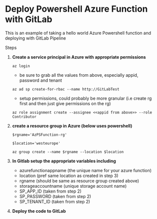 # Deploy Powershell Azure Function with GitLab

This is an example of taking a hello world Azure Powershell function and deploying with GitLab Pipeline

Steps

1) **Create a service principal in Azure with appropriate permissions** 

    `az login`
    - be sure to grab all the values from above, especially appid, password and tenant

    `az ad sp create-for-rbac --name http://GitLabTest`
    - setup permissions, could probably be more granular (i.e create rg first and then just give permissions on the rg)

    `az role assignment create --assignee <<appid from above>> --role Contributor`

2) **create a resource group in Azure (below uses powershell)**


    `$rgname='AzPSFunction-rg'`

    `$location='westeurope'`

    `az group create --name $rgname --location $location`




3) **In Gitlab setup the appropriate variables including**
    - azurefunctionappname (the unique name for your azure function)
    - location (pref same location as created in step 3)
    - rgname  (should be same as resource group created above)
    - storageaccountname  (unique storage account name)
    - SP_APP_ID (taken from step 2)
    - SP_PASSWORD (taken from step 2)
    - SP_TENANT_ID (taken from step 2)


4) **Deploy the code to GitLab**
